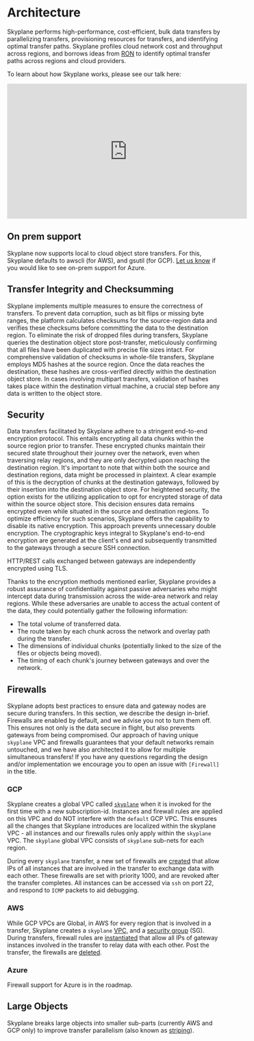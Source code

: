 # Architecture
Skyplane performs high-performance, cost-efficient, bulk data transfers by parallelizing transfers, provisioning resources for transfers, and identifying optimal transfer paths. Skyplane profiles cloud network cost and throughput across regions, and borrows ideas from [RON](http://nms.csail.mit.edu/ron/) to identify optimal transfer paths across regions and cloud providers.

To learn about how Skyplane works, please see our talk here:
<iframe width="560" height="315" src="https://www.youtube-nocookie.com/embed/hOCrpcIBkAU" title="YouTube video player" frameborder="0" allow="accelerometer; autoplay; clipboard-write; encrypted-media; gyroscope; picture-in-picture" allowfullscreen></iframe>

## On prem support
Skyplane now supports local to cloud object store transfers. For this, Skyplane defaults to awscli (for AWS), and gsutil (for GCP). [Let us know](https://github.com/skyplane-project/skyplane/issues/545) if you would like to see on-prem support for Azure.

## Transfer Integrity and Checksumming
Skyplane implements multiple measures to ensure the correctness of transfers. To prevent data corruption, such as bit flips or missing byte ranges, the platform calculates checksums for the source-region data and verifies these checksums before committing the data to the destination region. To eliminate the risk of dropped files during transfers, Skyplane queries the destination object store post-transfer, meticulously confirming that all files have been duplicated with precise file sizes intact. For comprehensive validation of checksums in whole-file transfers, Skyplane employs MD5 hashes at the source region. Once the data reaches the destination, these hashes are cross-verified directly within the destination object store. In cases involving multipart transfers, validation of hashes takes place within the destination virtual machine, a crucial step before any data is written to the object store.

## Security
Data transfers facilitated by Skyplane adhere to a stringent end-to-end encryption protocol. This entails encrypting all data chunks within the source region prior to transfer. These encrypted chunks maintain their secured state throughout their journey over the network, even when traversing relay regions, and they are only decrypted upon reaching the destination region.
It's important to note that within both the source and destination regions, data might be processed in plaintext. A clear example of this is the decryption of chunks at the destination gateways, followed by their insertion into the destination object store. For heightened security, the option exists for the utilizing application to opt for encrypted storage of data within the source object store. This decision ensures data remains encrypted even while situated in the source and destination regions.
To optimize efficiency for such scenarios, Skyplane offers the capability to disable its native encryption. This approach prevents unnecessary double encryption. The cryptographic keys integral to Skyplane's end-to-end encryption are generated at the client's end and subsequently transmitted to the gateways through a secure SSH connection.

HTTP/REST calls exchanged between gateways are independently encrypted using TLS.

Thanks to the encryption methods mentioned earlier, Skyplane provides a robust assurance of confidentiality against passive adversaries who might intercept data during transmission across the wide-area network and relay regions. While these adversaries are unable to access the actual content of the data, they could potentially gather the following information:

* The total volume of transferred data.
* The route taken by each chunk across the network and overlay path during the transfer.
* The dimensions of individual chunks (potentially linked to the size of the files or objects being moved).
* The timing of each chunk's journey between gateways and over the network.


## Firewalls

Skyplane adopts best practices to ensure data and gateway nodes are secure during transfers. In this section, we describe the design in-brief. Firewalls are enabled by default, and we advise you not to turn them off. This ensures not only is the data secure in flight, but also prevents gateways from being compromised.  Our approach of having unique `skyplane` VPC and firewalls  guarantees that your default networks remain untouched, and we have also architected it to allow for multiple simultaneous transfers! If you have any questions regarding the design and/or implementation we encourage you to open an issue with `[Firewall]` in the title.

### GCP
Skyplane creates a global VPC called [`skyplane`](https://github.com/skyplane-project/skyplane/blob/e5c97e007b69673558ade0396df490a98227dcc0/skyplane/compute/gcp/gcp_cloud_provider.py#L154) when it is invoked for the first time with a new subscription-id. Instances and firewall rules are applied on this VPC and do NOT interfere with the `default` GCP VPC. This ensures all the changes that Skyplane introduces are localized within the skyplane VPC - all instances and our firewalls rules only apply within the `skyplane` VPC. The `skyplane` global VPC consists of `skyplane` sub-nets for each region.

During every `skyplane` transfer, a new set of firewalls are [created](https://github.com/skyplane-project/skyplane/blob/e5c97e007b69673558ade0396df490a98227dcc0/skyplane/compute/gcp/gcp_cloud_provider.py#L218) that allow IPs of all instances that are involved in the transfer to exchange data with each other. These firewalls are set with priority 1000, and are revoked after the transfer completes. All instances can be accessed via `ssh` on port 22, and respond to `ICMP` packets to aid debugging.

### AWS

While GCP VPCs are Global, in AWS for every region that is involved in a transfer, Skyplane creates a `skyplane` [VPC](https://github.com/skyplane-project/skyplane/blob/e5c97e007b69673558ade0396df490a98227dcc0/skyplane/compute/aws/aws_cloud_provider.py#L93), and a [security group](https://github.com/skyplane-project/skyplane/blob/e5c97e007b69673558ade0396df490a98227dcc0/skyplane/compute/aws/aws_cloud_provider.py#L153) (SG). During transfers, firewall rules are [instantiated](https://github.com/skyplane-project/skyplane/blob/e5c97e007b69673558ade0396df490a98227dcc0/skyplane/compute/aws/aws_cloud_provider.py#L267) that allow all IPs of gateway instances involved in the transfer to relay data with each other. Post the transfer, the firewalls are [deleted](https://github.com/skyplane-project/skyplane/blob/e5c97e007b69673558ade0396df490a98227dcc0/skyplane/compute/aws/aws_cloud_provider.py#L283).

### Azure

Firewall support for Azure is in the roadmap.

## Large Objects
Skyplane breaks large objects into smaller sub-parts (currently AWS and GCP only) to improve transfer parallelism (also known as [striping](https://ieeexplore.ieee.org/document/1560006)).
